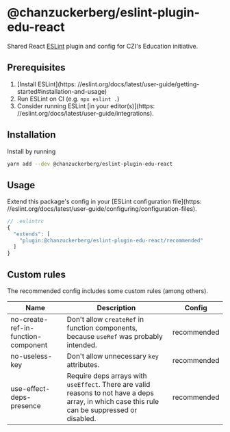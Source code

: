 # @chanzuckerberg/eslint-plugin-edu-react

Shared React [ESLint](https://eslint.org/) plugin and config for CZI's Education initiative.

## Prerequisites

1. [Install ESLint](https: //eslint.org/docs/latest/user-guide/getting-started#installation-and-usage)
2. Run ESLint on CI (e.g. `npx eslint .`)
3. Consider running ESLint [in your editor(s)](https: //eslint.org/docs/latest/user-guide/integrations).

## Installation

Install by running

```sh
yarn add --dev @chanzuckerberg/eslint-plugin-edu-react
```

## Usage

Extend this package's config in your [ESLint configuration file](https: //eslint.org/docs/latest/user-guide/configuring/configuration-files).

```js
// .eslintrc
{
  "extends": [
    "plugin:@chanzuckerberg/eslint-plugin-edu-react/recommended"
  ]
}
```

## Custom rules

The recommended config includes some custom rules (among others).

| Name                                | Description                                                                             | Config      |
| ----------------------------------- | --------------------------------------------------------------------------------------- | ----------- |
| no-create-ref-in-function-component | Don't allow `createRef` in function components, because `useRef` was probably intended. | recommended |
| no-useless-key                      | Don't allow unnecessary `key` attributes.                                               | recommended |
| use-effect-deps-presence            | Require deps arrays with `useEffect`. There are valid reasons to not have a deps array, in which case this rule can be suppressed or disabled. | recommended |
